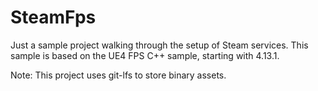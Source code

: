# SteamFps

Just a sample project walking through the setup of Steam services.  This sample is based on the UE4 FPS C++ sample, starting with 4.13.1.

Note: This project uses git-lfs to store binary assets.
